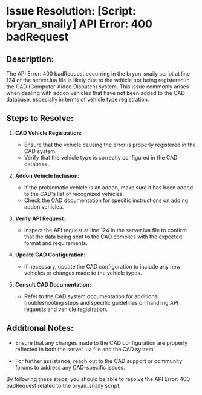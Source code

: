 # Issue Resolution: [Script: bryan_snaily] API Error: 400 badRequest

## Description:
The API Error: 400 badRequest occurring in the bryan_snaily script at line 124 of the server.lua file is likely due to the vehicle not being registered in the CAD (Computer-Aided Dispatch) system. This issue commonly arises when dealing with addon vehicles that have not been added to the CAD database, especially in terms of vehicle type registration.

## Steps to Resolve:

1. **CAD Vehicle Registration:**
   - Ensure that the vehicle causing the error is properly registered in the CAD system.
   - Verify that the vehicle type is correctly configured in the CAD database.

2. **Addon Vehicle Inclusion:**
   - If the problematic vehicle is an addon, make sure it has been added to the CAD's list of recognized vehicles.
   - Check the CAD documentation for specific instructions on adding addon vehicles.

3. **Verify API Request:**
   - Inspect the API request at line 124 in the server.lua file to confirm that the data being sent to the CAD complies with the expected format and requirements.

4. **Update CAD Configuration:**
   - If necessary, update the CAD configuration to include any new vehicles or changes made to the vehicle types.

5. **Consult CAD Documentation:**
   - Refer to the CAD system documentation for additional troubleshooting steps and specific guidelines on handling API requests and vehicle registration.

## Additional Notes:

- Ensure that any changes made to the CAD configuration are properly reflected in both the server.lua file and the CAD system.

- For further assistance, reach out to the CAD support or community forums to address any CAD-specific issues.

By following these steps, you should be able to resolve the API Error: 400 badRequest related to the bryan_snaily script.

